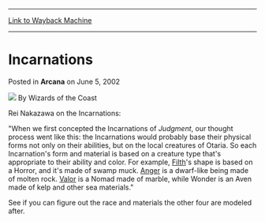 
---
[Link to Wayback Machine](https://web.archive.org/web/20210429045406/https://magic.wizards.com/en/articles/archive/arcana/incarnations-2002-06-05)

[_metadata_:author]:- "Wizards of the Coast"
[_metadata_:description]:- "Rei Nakazawa on the Incarnations: `When we first concepted the Incarnations of Judgment, our thought process went like this: the Incarnations would probably base their physical forms not only on their abilities, but on the local creatures of Otaria. So each Incarnation's form and material is based on a creature type that's appropriate to their ability and color. For example,"
[_metadata_:generator]:- "Drupal 7 (http://drupal.org)"
[_metadata_:node]:- "703236"
[_metadata_:publish_date]:- "2002-06-05"
[_metadata_:source]:- "div-main-content"
[_metadata_:title]:- "Incarnations"
[_metadata_:wayback_capture_timestamp]:- "2021-04-29 04:54:06"
[_metadata_:wayback_raw_url]:- "https://web.archive.org/web/20210429045406id_/https://magic.wizards.com/en/articles/archive/arcana/incarnations-2002-06-05"
[_metadata_:wayback_url]:- "https://magic.wizards.com/en/articles/archive/arcana/incarnations-2002-06-05"
---


Incarnations
============



 Posted in **Arcana**
 on June 5, 2002 






![](https://media.magic.wizards.com/styles/auth_small/public/images/person/wizards_author.jpg)
By Wizards of the Coast











Rei Nakazawa on the Incarnations:


"When we first concepted the Incarnations of *Judgment*, our thought process went like this: the Incarnations would probably base their physical forms not only on their abilities, but on the local creatures of Otaria. So each Incarnation's form and material is based on a creature type that's appropriate to their ability and color. For example, [Filth](http://gatherer.wizards.com/Pages/Card/Details.aspx?name=Filth)'s shape is based on a Horror, and it's made of swamp muck. [Anger](http://gatherer.wizards.com/Pages/Card/Details.aspx?name=Anger) is a dwarf-like being made of molten rock. [Valor](http://gatherer.wizards.com/Pages/Card/Details.aspx?name=Valor) is a Nomad made of marble, while Wonder is an Aven made of kelp and other sea materials."


See if you can figure out the race and materials the other four are modeled after.







